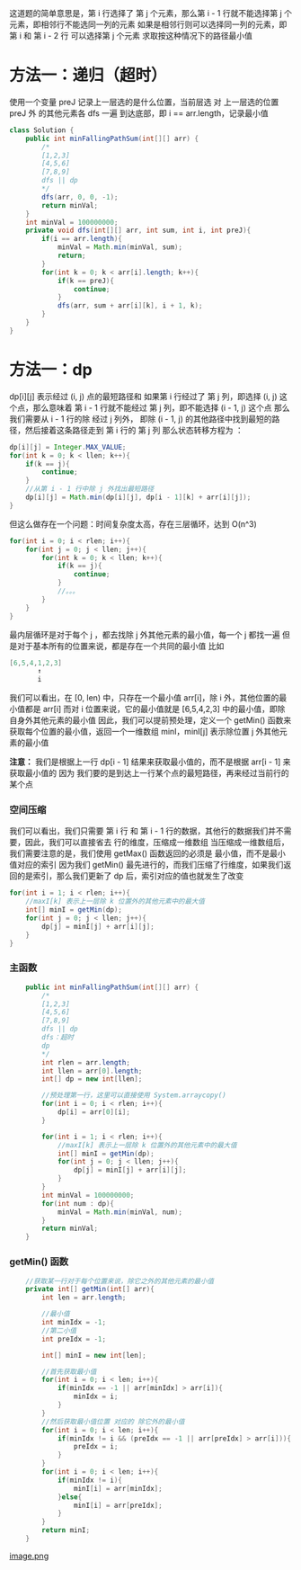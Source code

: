 这道题的简单意思是，第 i 行选择了 第 j 个元素，那么第 i - 1 行就不能选择第 j 个元素，即相邻行不能选同一列的元素
如果是相邻行则可以选择同一列的元素，即 第 i 和 第 i - 2 行 可以选择第 j 个元素
求取按这种情况下的路径最小值

# 方法一：递归（超时）
使用一个变量  preJ 记录上一层选的是什么位置，当前层选 对 上一层选的位置 preJ 外 的其他元素各 dfs 一遍
到达底部，即 i == arr.length，记录最小值

```java
class Solution {
    public int minFallingPathSum(int[][] arr) {
        /*
        [1,2,3]
        [4,5,6]
        [7,8,9]
        dfs || dp
        */
        dfs(arr, 0, 0, -1);
        return minVal;
    }
    int minVal = 100000000;
    private void dfs(int[][] arr, int sum, int i, int preJ){
        if(i == arr.length){
            minVal = Math.min(minVal, sum);
            return;
        }
        for(int k = 0; k < arr[i].length; k++){
            if(k == preJ){
                continue;
            }
            dfs(arr, sum + arr[i][k], i + 1, k);
        }
    }
}
```

# 方法一：dp
dp[i][j] 表示经过 (i, j) 点的最短路径和
如果第 i 行经过了 第 j 列，即选择 (i, j) 这个点，那么意味着 第 i - 1 行就不能经过 第 j 列，即不能选择 (i - 1, j) 这个点
那么我们需要从 i - 1 行的除 经过 j 列外， 即除 (i - 1, j) 的其他路径中找到最短的路径，然后接着这条路径走到 第 i 行的 第 j 列
那么状态转移方程为 ：
```java
dp[i][j] = Integer.MAX_VALUE;
for(int k = 0; k < llen; k++){
    if(k == j){
        continue;
    }
    //从第 i - 1 行中除 j 外找出最短路径
    dp[i][j] = Math.min(dp[i][j], dp[i - 1][k] + arr[i][j]);
}
```

但这么做存在一个问题：时间复杂度太高，存在三层循环，达到 O(n^3)
```java
for(int i = 0; i < rlen; i++){
    for(int j = 0; j < llen; j++){
        for(int k = 0; k < llen; k++){
            if(k == j){
                continue;
            }
            //。。。
        }
    }
}
```

最内层循环是对于每个 j ，都去找除 j 外其他元素的最小值，每一个 j 都找一遍
但是对于基本所有的位置来说，都是存在一个共同的最小值
比如
```java
[6,5,4,1,2,3]
       ↑ 
       i
```
我们可以看出，在 [0, len) 中，只存在一个最小值 arr[i]，除 i 外，其他位置的最小值都是 arr[i]
而对 i 位置来说，它的最小值就是 [6,5,4,2,3] 中的最小值，即除自身外其他元素的最小值
因此，我们可以提前预处理，定义一个 getMin() 函数来获取每个位置的最小值，返回一个一维数组 minI，minI[j] 表示除位置 j 外其他元素的最小值

**注意：**
我们是根据上一行 dp[i - 1] 结果来获取最小值的，而不是根据 arr[i - 1] 来获取最小值的
因为 我们要的是到达上一行某个点的最短路径，再来经过当前行的某个点


### 空间压缩
我们可以看出，我们只需要 第 i 行 和 第 i - 1 行的数据，其他行的数据我们并不需要，因此，我们可以直接省去 行的维度，压缩成一维数组
当压缩成一维数组后，我们需要注意的是，我们使用 getMax() 函数返回的必须是 最小值，而不是最小值对应的索引
因为我们 getMin() 最先进行的，而我们压缩了行维度，如果我们返回的是索引，那么我们更新了 dp 后，索引对应的值也就发生了改变
```java
for(int i = 1; i < rlen; i++){
    //maxI[k] 表示上一层除 k 位置外的其他元素中的最大值
    int[] minI = getMin(dp);
    for(int j = 0; j < llen; j++){
        dp[j] = minI[j] + arr[i][j];
    }
}
```

### 主函数
```java
    public int minFallingPathSum(int[][] arr) {
        /*
        [1,2,3]
        [4,5,6]
        [7,8,9]
        dfs || dp
        dfs：超时
        dp
        */
        int rlen = arr.length;
        int llen = arr[0].length;
        int[] dp = new int[llen];

        //预处理第一行，这里可以直接使用 System.arraycopy()
        for(int i = 0; i < rlen; i++){
            dp[i] = arr[0][i];
        }

        for(int i = 1; i < rlen; i++){
            //maxI[k] 表示上一层除 k 位置外的其他元素中的最大值
            int[] minI = getMin(dp);
            for(int j = 0; j < llen; j++){
                dp[j] = minI[j] + arr[i][j];
            }
        }
        int minVal = 100000000;
        for(int num : dp){
            minVal = Math.min(minVal, num);
        }
        return minVal;
    }
```


### getMin() 函数
```java
    //获取某一行对于每个位置来说，除它之外的其他元素的最小值
    private int[] getMin(int[] arr){
        int len = arr.length;

        //最小值
        int minIdx = -1;
        //第二小值
        int preIdx = -1;

        int[] minI = new int[len];

        //首先获取最小值
        for(int i = 0; i < len; i++){
            if(minIdx == -1 || arr[minIdx] > arr[i]){
                minIdx = i;
            }
        }
        //然后获取最小值位置 对应的 除它外的最小值
        for(int i = 0; i < len; i++){
            if(minIdx != i && (preIdx == -1 || arr[preIdx] > arr[i])){
                preIdx = i;
            }
        }
        for(int i = 0; i < len; i++){
            if(minIdx != i){
                minI[i] = arr[minIdx];
            }else{
                minI[i] = arr[preIdx];
            }
        }
        return minI;
    }
```
 [image.png](https://pic.leetcode-cn.com/34226a7873af3c05fcd01bbcd27036e1cce1a1c2f422a56d8df49779688feb68-image.png)
